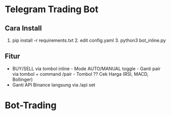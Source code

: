 # Telegram Trading Bot
## Cara Install
1. pip install -r requirements.txt 2. edit config.yaml 3. python3 
bot_inline.py
## Fitur
- BUY/SELL via tombol inline - Mode AUTO/MANUAL toggle - Ganti 
pair via tombol + command /pair - Tombol ?? Cek Harga (RSI, MACD, 
Bollinger)
- Ganti API Binance langsung via /api set
# Bot-Trading
